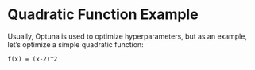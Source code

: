 # Quadratic Function Example

Usually, Optuna is used to optimize hyperparameters, but as an example, let’s optimize a simple quadratic function:


```
f(x) = (x-2)^2
```

